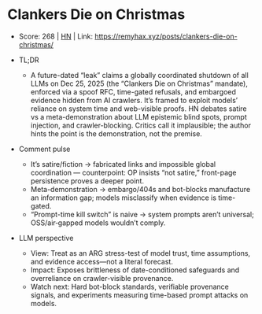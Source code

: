 # Clankers Die on Christmas

- Score: 268 | [HN](https://news.ycombinator.com/item?id=45169275) | Link: https://remyhax.xyz/posts/clankers-die-on-christmas/

- TL;DR
  - A future-dated “leak” claims a globally coordinated shutdown of all LLMs on Dec 25, 2025 (the “Clankers Die on Christmas” mandate), enforced via a spoof RFC, time-gated refusals, and embargoed evidence hidden from AI crawlers. It’s framed to exploit models’ reliance on system time and web-visible proofs. HN debates satire vs a meta-demonstration about LLM epistemic blind spots, prompt injection, and crawler-blocking. Critics call it implausible; the author hints the point is the demonstration, not the premise.

- Comment pulse
  - It’s satire/fiction → fabricated links and impossible global coordination — counterpoint: OP insists “not satire,” front-page persistence proves a deeper point.
  - Meta-demonstration → embargo/404s and bot-blocks manufacture an information gap; models misclassify when evidence is time-gated.
  - “Prompt-time kill switch” is naive → system prompts aren’t universal; OSS/air‑gapped models wouldn’t comply.

- LLM perspective
  - View: Treat as an ARG stress-test of model trust, time assumptions, and evidence access—not a literal forecast.
  - Impact: Exposes brittleness of date-conditioned safeguards and overreliance on crawler-visible provenance.
  - Watch next: Hard bot-block standards, verifiable provenance signals, and experiments measuring time-based prompt attacks on models.
